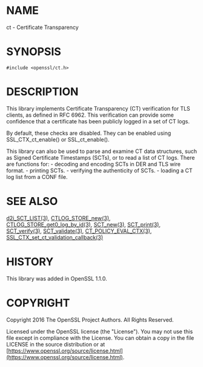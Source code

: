 # NAME

ct - Certificate Transparency

# SYNOPSIS

    #include <openssl/ct.h>

# DESCRIPTION

This library implements Certificate Transparency (CT) verification for TLS
clients, as defined in RFC 6962. This verification can provide some confidence
that a certificate has been publicly logged in a set of CT logs.

By default, these checks are disabled. They can be enabled using
SSL\_CTX\_ct\_enable() or SSL\_ct\_enable().

This library can also be used to parse and examine CT data structures, such as
Signed Certificate Timestamps (SCTs), or to read a list of CT logs. There are
functions for:
\- decoding and encoding SCTs in DER and TLS wire format.
\- printing SCTs.
\- verifying the authenticity of SCTs.
\- loading a CT log list from a CONF file.

# SEE ALSO

[d2i\_SCT\_LIST(3)](http://man.he.net/man3/d2i_SCT_LIST),
[CTLOG\_STORE\_new(3)](http://man.he.net/man3/CTLOG_STORE_new),
[CTLOG\_STORE\_get0\_log\_by\_id(3)](http://man.he.net/man3/CTLOG_STORE_get0_log_by_id),
[SCT\_new(3)](http://man.he.net/man3/SCT_new),
[SCT\_print(3)](http://man.he.net/man3/SCT_print),
[SCT\_verify(3)](http://man.he.net/man3/SCT_verify),
[SCT\_validate(3)](http://man.he.net/man3/SCT_validate),
[CT\_POLICY\_EVAL\_CTX(3)](http://man.he.net/man3/CT_POLICY_EVAL_CTX),
[SSL\_CTX\_set\_ct\_validation\_callback(3)](http://man.he.net/man3/SSL_CTX_set_ct_validation_callback)

# HISTORY

This library was added in OpenSSL 1.1.0.

# COPYRIGHT

Copyright 2016 The OpenSSL Project Authors. All Rights Reserved.

Licensed under the OpenSSL license (the "License").  You may not use
this file except in compliance with the License.  You can obtain a copy
in the file LICENSE in the source distribution or at
[https://www.openssl.org/source/license.html](https://www.openssl.org/source/license.html).
